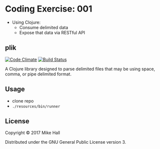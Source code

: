 # Coding Exercise: 001

- Using Clojure:
  - Consume delimited data
  - Expose that data via RESTful API

## plik

[![Code Climate](https://codeclimate.com/github/just3ws/coding-exercise-001/badges/gpa.svg)](https://codeclimate.com/github/just3ws/coding-exercise-001)
[![Build Status](https://travis-ci.org/just3ws/coding-exercise-001.svg?branch=master)](https://travis-ci.org/just3ws/coding-exercise-001)

A Clojure library designed to parse delimited files that may be using space,
comma, or pipe delimited format.

## Usage

- clone repo
- `./resources/bin/runner`

## License

Copyright © 2017 Mike Hall

Distributed under the GNU General Public License version 3.
